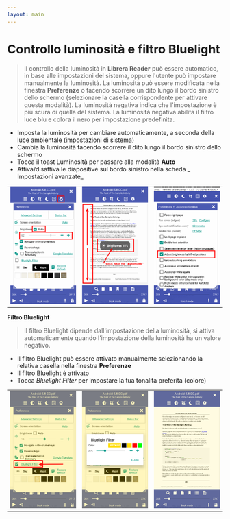 ```yaml
---
layout: main
---
```


# Controllo luminosità e filtro Bluelight

> Il controllo della luminosità in **Librera Reader** può essere automatico, in base alle impostazioni del sistema, oppure l'utente può impostare manualmente la luminosità.
La luminosità può essere modificata nella finestra **Preferenze** o facendo scorrere un dito lungo il bordo sinistro dello schermo (selezionare la casella corrispondente per attivare questa modalità).
La luminosità negativa indica che l'impostazione è più scura di quella del sistema.
La luminosità negativa abilita il filtro luce blu e colora il nero per impostazione predefinita.

* Imposta la luminosità per cambiare automaticamente, a seconda della luce ambientale (impostazioni di sistema)
* Cambia la luminosità facendo scorrere il dito lungo il bordo sinistro dello schermo
* Tocca il toast Luminosità per passare alla modalità **Auto**
* Attiva/disattiva le diapositive sul bordo sinistro nella scheda _ Impostazioni avanzate_

||||
|-|-|-|
|![](1.png)|![](2.png)|![](3.png)|

**Filtro Bluelight**
> Il filtro Bluelight dipende dall'impostazione della luminosità, si attiva automaticamente quando l'impostazione della luminosità ha un valore negativo.

* Il filtro Bluelight può essere attivato manualmente selezionando la relativa casella nella finestra **Preferenze**
* Il filtro Bluelight è attivato
* Tocca _Bluelight Filter_ per impostare la tua tonalità preferita (colore)

||||
|-|-|-|
|![](7.png)|![](6.png)|![](8.png)|
